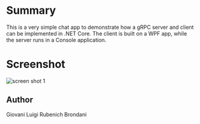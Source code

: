 # Summary
This is a very simple chat app to demonstrate how a gRPC server and client can be implemented in .NET Core.
The client is built on a WPF app, while the server runs in a Console application.

# Screenshot

![screen shot 1](https://raw.githubusercontent.com/giovani-luigi/RpcChat/master/readme/img.jpg)

## Author
Giovani Luigi Rubenich Brondani